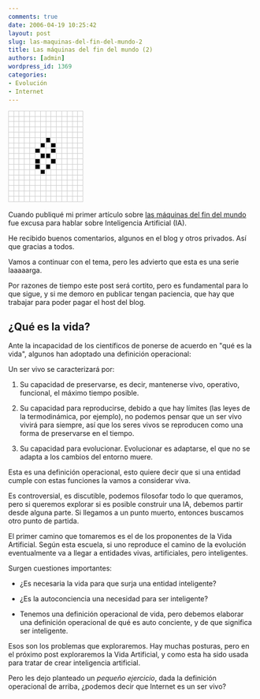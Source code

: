 ```yaml
---
comments: true
date: 2006-04-19 10:25:42
layout: post
slug: las-maquinas-del-fin-del-mundo-2
title: Las máquinas del fin del mundo (2)
authors: [admin]
wordpress_id: 1369
categories:
- Evolución
- Internet
---
```


![biloafgg.gif](biloafgg.gif)

Cuando publiqué mi primer artículo sobre [las máquinas del fin del mundo](/2006/04/las-maquinas-del-fin-del-mundo.html) fue excusa para hablar sobre Inteligencia Artificial (IA).

He recibido buenos comentarios, algunos en el blog y otros privados. Así que gracias a todos.

Vamos a continuar con el tema, pero les advierto que esta es una serie laaaaarga.

Por razones de tiempo este post será cortito, pero es fundamental para lo que sigue, y si me demoro en publicar tengan paciencia, que hay que trabajar para poder pagar el host del blog.

## ¿Qué es la vida?


Ante la incapacidad de los científicos de ponerse de acuerdo en "qué es la vida", algunos han adoptado una definición operacional:

Un ser vivo se caracterizará por:

  1. Su capacidad de preservarse, es decir, mantenerse vivo, operativo, funcional, el máximo tiempo posible.

	
  2. Su capacidad para reproducirse, debido a que hay límites (las leyes de la termodinámica, por ejemplo), no podemos pensar que un ser vivo vivirá para siempre, así que los seres vivos se reproducen como una forma de preservarse en el tiempo.

	
  3. Su capacidad para evolucionar. Evolucionar es adaptarse, el que no se adapta a los cambios del entorno muere.


Esta es una definición operacional, esto quiere decir que si una entidad cumple con estas funciones la vamos a considerar viva.

Es controversial, es discutible, podemos filosofar todo lo que queramos, pero si queremos explorar si es posible construir una IA, debemos partir desde alguna parte. Si llegamos a un punto muerto, entonces buscamos otro punto de partida.

El primer camino que tomaremos es el de los proponentes de la Vida Artificial. Según esta escuela, si uno reproduce el camino de la evolución eventualmente va a llegar a entidades vivas, artificiales, pero inteligentes.

Surgen cuestiones importantes:

	
  * ¿Es necesaria la vida para que surja una entidad inteligente?

	
  * ¿Es la autoconciencia una necesidad para ser inteligente?

	
  * Tenemos una definición operacional de vida, pero debemos elaborar una definición operacional de qué es auto conciente, y de que significa ser inteligente.


Esos son los problemas que exploraremos. Hay muchas posturas, pero en el próximo post exploraremos la Vida Artificial, y como esta ha sido usada para tratar de crear inteligencia artificial.

Pero les dejo planteado un _pequeño ejercicio_, dada la definición operacional de arriba, ¿podemos decir que Internet es un ser vivo?

